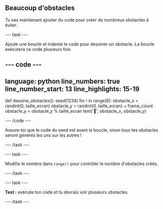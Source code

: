 ## Beaucoup d'obstacles

Tu vas maintenant ajouter du code pour créer de nombreux obstacles à éviter.

--- task ---

Ajoute une boucle et indente le code pour dessiner un obstacle. La boucle exécutera ce code plusieurs fois.

--- code ---
---
language: python
line_numbers: true
line_number_start: 13
line_highlights: 15-19
---
 
def dessine_obstacles():
    seed(1234)
    for i in range(8):
        obstacle_x = randint(0, taille_ecran)
        obstacle_y = randint(0, taille_ecran) + frame_count
        obstacle_y = obstacle_y % taille_ecran
        text('🌵', obstacle_x, obstacle_y)
  
--- /code ---

Assure-toi que le code du seed est avant la boucle, sinon tous tes obstacles seront générés les uns sur les autres !

--- /task ---

--- task ---

Modifie le nombre dans `range()` pour contrôler le nombre d'obstacles créés.

--- /task ---

--- task ---

**Test :** exécute ton code et tu devrais voir plusieurs obstacles.

--- /task ---